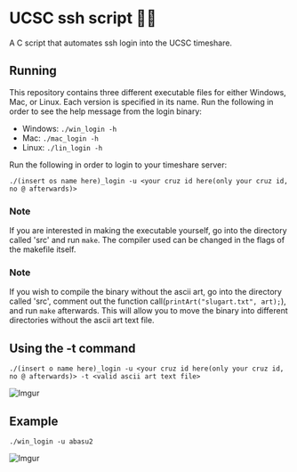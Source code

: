 # UCSC ssh script 🍌🐌
  A C script that automates ssh login into the UCSC timeshare.

## Running
  This repository contains three different executable files for either Windows, Mac, or Linux. Each version is specified in its name.
  Run the following in order to see the help message from the login binary:

  - Windows: `./win_login -h`
  - Mac: `./mac_login -h`
  - Linux: `./lin_login -h`

  Run the following in order to login to your timeshare server:
  ```
  ./(insert os name here)_login -u <your cruz id here(only your cruz id, no @ afterwards)>
  ```
  
  ### Note
  If you are interested in making the executable yourself, go into the directory called 'src' and run `make`. The compiler used can be changed in the flags of the makefile itself. 
  
  ### Note
  If you wish to compile the binary without the ascii art, go into the directory called 'src', comment out the function call(`printArt("slugart.txt", art);`), and   run
  `make` afterwards. This will allow you to move the binary into different directories without the ascii art text file.  
## Using the -t command
```
./(insert o name here)_login -u <your cruz id here(only your cruz id, no @ afterwards)> -t <valid ascii art text file>
```
![Imgur](https://imgur.com/0oM6xdo.gif)
## Example
  ```
  ./win_login -u abasu2
  ```
![Imgur](https://i.imgur.com/0x3cmC9.gif)
